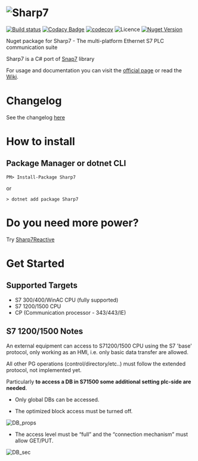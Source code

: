 # ![Sharp7](https://raw.githubusercontent.com/fbarresi/sharp7/master/doc/images/logo.jpg)

[![Build status](https://ci.appveyor.com/api/projects/status/2i77qfjjq8aep50b?svg=true)](https://ci.appveyor.com/project/fbarresi/sharp7)
[![Codacy Badge](https://api.codacy.com/project/badge/Grade/4ff75e759a66416a84052769a71b70c6)](https://www.codacy.com/manual/fbarresi/Sharp7?utm_source=github.com&amp;utm_medium=referral&amp;utm_content=fbarresi/Sharp7&amp;utm_campaign=Badge_Grade)
[![codecov](https://codecov.io/gh/fbarresi/Sharp7/branch/master/graph/badge.svg)](https://codecov.io/gh/fbarresi/Sharp7)
![Licence](https://img.shields.io/github/license/fbarresi/sharp7.svg)
[![Nuget Version](https://img.shields.io/nuget/v/Sharp7.svg)](https://www.nuget.org/packages/Sharp7/)

Nuget package for Sharp7 - The multi-platform Ethernet S7 PLC communication suite

Sharp7 is a C# port of [Snap7](http://snap7.sourceforge.net) library

For usage and documentation you can visit the [official page](http://snap7.sourceforge.net)
or read the [Wiki](https://github.com/fbarresi/Sharp7/wiki).

# Changelog
See the changelog [here](https://github.com/fbarresi/Sharp7/blob/master/CHANGELOG.md)

# How to install

## Package Manager or dotnet CLI
```
PM> Install-Package Sharp7
```
or
```
> dotnet add package Sharp7
```

# Do you need more power?

Try [Sharp7Reactive](https://github.com/evopro-ag/Sharp7Reactive)

# Get Started

## Supported Targets
- S7 300/400/WinAC CPU (fully supported)
- S7 1200/1500 CPU
- CP (Communication processor - 343/443/IE)

## S7 1200/1500 Notes

An external equipment can access to S71200/1500 CPU using the S7 'base' protocol, only working as an HMI, i.e. only basic data transfer are allowed.

All other PG operations (control/directory/etc..) must follow the extended protocol, not implemented yet.

Particularly **to access a DB in S71500 some additional setting plc-side are needed**.

- Only global DBs can be accessed.

- The optimized block access must be turned off.

![DB_props](http://snap7.sourceforge.net/snap7_client_file/db_1500.bmp)

- The access level must be “full” and the “connection mechanism” must allow GET/PUT.

![DB_sec](http://snap7.sourceforge.net/snap7_client_file/cpu_1500.bmp)

